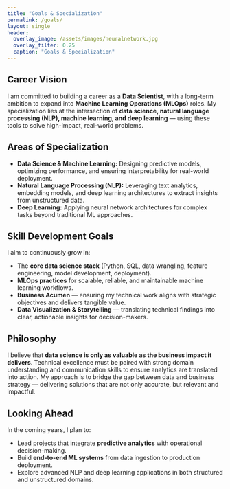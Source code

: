 ```yaml
---
title: "Goals & Specialization"
permalink: /goals/
layout: single
header:
  overlay_image: /assets/images/neuralnetwork.jpg
  overlay_filter: 0.25
  caption: "Goals & Specialization"
---
```


## Career Vision
I am committed to building a career as a **Data Scientist**, with a long-term ambition to expand into **Machine Learning Operations (MLOps)** roles. My specialization lies at the intersection of **data science, natural language processing (NLP), machine learning, and deep learning** — using these tools to solve high-impact, real-world problems.

## Areas of Specialization
- **Data Science & Machine Learning:** Designing predictive models, optimizing performance, and ensuring interpretability for real-world deployment.
- **Natural Language Processing (NLP):** Leveraging text analytics, embedding models, and deep learning architectures to extract insights from unstructured data.
- **Deep Learning:** Applying neural network architectures for complex tasks beyond traditional ML approaches.

## Skill Development Goals
I aim to continuously grow in:
- The **core data science stack** (Python, SQL, data wrangling, feature engineering, model development, deployment).
- **MLOps practices** for scalable, reliable, and maintainable machine learning workflows.
- **Business Acumen** — ensuring my technical work aligns with strategic objectives and delivers tangible value.
- **Data Visualization & Storytelling** — translating technical findings into clear, actionable insights for decision-makers.

## Philosophy
I believe that **data science is only as valuable as the business impact it delivers**. Technical excellence must be paired with strong domain understanding and communication skills to ensure analytics are translated into action. My approach is to bridge the gap between data and business strategy — delivering solutions that are not only accurate, but relevant and impactful.

## Looking Ahead
In the coming years, I plan to:
- Lead projects that integrate **predictive analytics** with operational decision-making.
- Build **end-to-end ML systems** from data ingestion to production deployment.
- Explore advanced NLP and deep learning applications in both structured and unstructured domains.
